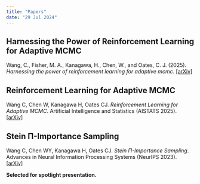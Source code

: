 ```yaml
---
title: "Papers"
date: "29 Jul 2024"
---
```


## Harnessing the Power of Reinforcement Learning for Adaptive MCMC

Wang, C., Fisher, M. A., Kanagawa, H., Chen, W., and Oates, C. J. (2025). *Harnessing the power of reinforcement learning for
adaptive mcmc*. [[arXiv]](https://arxiv.org/abs/2507.00671)

## Reinforcement Learning for Adaptive MCMC

Wang C, Chen W, Kanagawa H, Oates CJ. *Reinforcement Learning for Adaptive MCMC*. Artificial Intelligence and Statistics (AISTATS 2025). [[arXiv]](https://arxiv.org/abs/2405.13574)

## Stein Π-Importance Sampling

Wang C, Chen WY, Kanagawa H, Oates CJ. *Stein Π-Importance Sampling*. Advances in Neural Information Processing Systems (NeurIPS 2023). [[arXiv]](https://arxiv.org/abs/2305.10068)

**Selected for spotlight presentation.**

